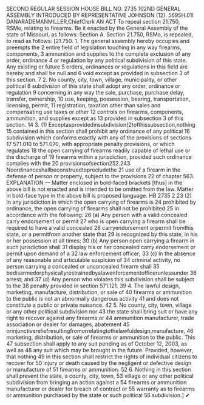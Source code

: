 SECOND REGULAR SESSION
HOUSE BILL NO. 2735
102ND GENERAL ASSEMBLY
INTRODUCED BY REPRESENTATIVE JOHNSON (12).
5695H.01I DANARADEMANMILLER,ChiefClerk
AN ACT
To repeal section 21.750, RSMo, relating to firearms.
Be it enacted by the General Assembly of the state of Missouri, as follows:
Section A. Section 21.750, RSMo, is repealed, to read as follows:
[21.750. 1. The general assembly hereby occupies and preempts the
2 entire field of legislation touching in any way firearms, components,
3 ammunition and supplies to the complete exclusion of any order, ordinance
4 or regulation by any political subdivision of this state. Any existing or future
5 orders, ordinances or regulations in this field are hereby and shall be null and
6 void except as provided in subsection 3 of this section.
7 2. No county, city, town, village, municipality, or other political
8 subdivision of this state shall adopt any order, ordinance or regulation
9 concerning in any way the sale, purchase, purchase delay, transfer, ownership,
10 use, keeping, possession, bearing, transportation, licensing, permit,
11 registration, taxation other than sales and compensating use taxes or other
12 controls on firearms, components, ammunition, and supplies except as
13 provided in subsection 3 of this section.
14 3. (1) Exceptasprovidedinsubdivision(2)ofthissubsection,nothing
15 contained in this section shall prohibit any ordinance of any political
16 subdivision which conforms exactly with any of the provisions of sections
17 571.010 to 571.070, with appropriate penalty provisions, or which regulates
18 the open carrying of firearms readily capable of lethal use or the discharge of
19 firearms within a jurisdiction, provided such ordinance complies with the
20 provisionsofsection252.243. Noordinanceshallbeconstruedtoprecludethe
21 use of a firearm in the defense of person or property, subject to the provisions
22 of chapter 563.
EXPLANATION — Matter enclosed in bold-faced brackets [thus] in the above bill is not enacted and is
intended to be omitted from the law. Matter in bold-face type in the above bill is proposed language.
HB 2735 2
23 (2) In any jurisdiction in which the open carrying of firearms is
24 prohibited by ordinance, the open carrying of firearms shall not be prohibited
25 in accordance with the following:
26 (a) Any person with a valid concealed carry endorsement or permit
27 who is open carrying a firearm shall be required to have a valid concealed
28 carryendorsement orpermit fromthis state, or a permitfrom another state that
29 is recognized by this state, in his or her possession at all times;
30 (b) Any person open carrying a firearm in such jurisdiction shall
31 display his or her concealed carry endorsement or permit upon demand of a
32 law enforcement officer;
33 (c) In the absence of any reasonable and articulable suspicion of
34 criminal activity, no person carrying a concealed or unconcealed firearm shall
35 bedisarmedorphysicallyrestrainedbyalawenforcementofficerunlessunder
36 arrest; and
37 (d) Any person who violates this subdivision shall be subject to the
38 penalty provided in section 571.121.
39 4. The lawful design, marketing, manufacture, distribution, or sale of
40 firearms or ammunition to the public is not an abnormally dangerous activity
41 and does not constitute a public or private nuisance.
42 5. No county, city, town, village or any other political subdivision nor
43 the state shall bring suit or have any right to recover against any firearms or
44 ammunition manufacturer, trade association or dealer for damages, abatement
45 orinjunctivereliefresultingfromorrelatingtothelawfuldesign,manufacture,
46 marketing, distribution, or sale of firearms or ammunition to the public. This
47 subsection shall apply to any suit pending as of October 12, 2003, as well as
48 any suit which may be brought in the future. Provided, however, that nothing
49 in this section shall restrict the rights of individual citizens to recover for
50 injury or death caused by the negligent or defective design or manufacture of
51 firearms or ammunition.
52 6. Nothing in this section shall prevent the state, a county, city, town,
53 village or any other political subdivision from bringing an action against a
54 firearms or ammunition manufacturer or dealer for breach of contract or
55 warranty as to firearms or ammunition purchased by the state or such political
56 subdivision.]
✔
